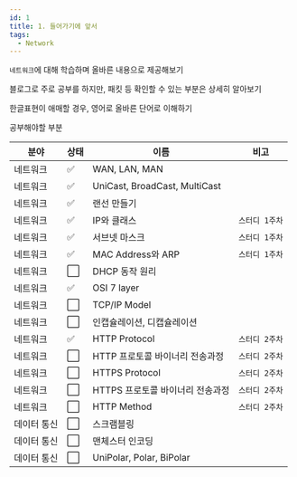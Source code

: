 ```yaml
---
id: 1
title: 1. 들어가기에 앞서
tags:
  - Network
---
```


`네트워크`에 대해 학습하며 올바른 내용으로 제공해보기

블로그로 주로 공부를 하지만, 패킷 등 확인할 수 있는 부분은 상세히 알아보기

한글표현이 애매할 경우, 영어로 올바른 단어로 이해하기

공부해야할 부분

|분야|상태|이름|비고|
|----|----|----|----|
|네트워크|✅|WAN, LAN, MAN||
|네트워크|✅|UniCast, BroadCast, MultiCast||
|네트워크|✅|랜선 만들기||
|네트워크|✅|IP와 클래스|`스터디 1주차`|
|네트워크|✅|서브넷 마스크|`스터디 1주차`|
|네트워크|✅|MAC Address와 ARP|`스터디 1주차`|
|네트워크|⬜️|DHCP 동작 원리||
|네트워크|✅|OSI 7 layer||
|네트워크|⬜️|TCP/IP Model||
|네트워크|⬜️|인캡슐레이션, 디캡슐레이션||
|네트워크|✅|HTTP Protocol|`스터디 2주차`|
|네트워크|⬜️|HTTP 프로토콜 바이너리 전송과정|`스터디 2주차`|
|네트워크|⬜️|HTTPS Protocol|`스터디 2주차`|
|네트워크|⬜️|HTTPS 프로토콜 바이너리 전송과정|`스터디 2주차`|
|네트워크|⬜️|HTTP Method|`스터디 2주차`|
|데이터 통신|⬜️| 스크램블링||
|데이터 통신|⬜️| 맨체스터 인코딩||
|데이터 통신|⬜️| UniPolar, Polar, BiPolar||
